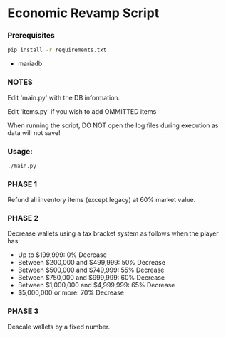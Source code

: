 # Economic Revamp Script

### Prerequisites
```sh
pip install -r requirements.txt
```
- mariadb

### NOTES

Edit 'main.py' with the DB information.

Edit 'items.py' if you wish to add OMMITTED items

When running the script, DO NOT open the log files during execution as data will not save!

### Usage:
```sh
./main.py
```

### PHASE 1

Refund all inventory items (except legacy) at 60% market value.

### PHASE 2

Decrease wallets using a tax bracket system as follows when the player has:
- Up to $199,999: 0% Decrease
- Between $200,000 and $499,999: 50% Decrease
- Between $500,000 and $749,999: 55% Decrease
- Between $750,000 and $999,999: 60% Decrease
- Between $1,000,000 and $4,999,999: 65% Decrease
- $5,000,000 or more: 70% Decrease

### PHASE 3

Descale wallets by a fixed number.
